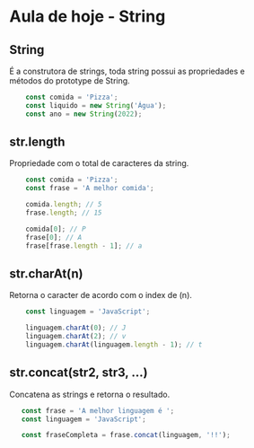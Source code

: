 # Aula de hoje - String

## String

É a construtora de strings, toda string possui as propriedades e <br>
métodos do prototype de String.

```js
    const comida = 'Pizza';
    const liquido = new String('Água');
    const ano = new String(2022);
```

## str.length

Propriedade com o total de caracteres da string.

```js
    const comida = 'Pizza';
    const frase = 'A melhor comida';

    comida.length; // 5
    frase.length; // 15

    comida[0]; // P
    frase[0]; // A
    frase[frase.length - 1]; // a
```

## str.charAt(n)

Retorna o caracter de acordo com o index de (n).

```js
    const linguagem = 'JavaScript';

    linguagem.charAt(0); // J
    linguagem.charAt(2); // v
    linguagem.charAt(linguagem.length - 1); // t
```

## str.concat(str2, str3, ...)

Concatena as strings e retorna o resultado.

```js
   const frase = 'A melhor linguagem é ';
   const linguagem = 'JavaScript';

   const fraseCompleta = frase.concat(linguagem, '!!');
```